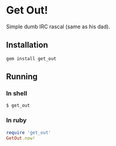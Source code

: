 Get Out!
======================

Simple dumb IRC rascal (same as his dad).

Installation
------------

    gem install get_out

Running
-------

### In shell

    $ get_out
    
### In ruby

```` ruby
require 'get_out'
GetOut.now!
````    